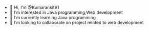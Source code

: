 - 👋 Hi, I’m @Kumarankit91
- 👀 I’m interested in Java programming,Web development 
- 🌱 I’m currently learning Java programming 
- 💞️ I’m looking to collaborate on project related to web development 


<!---
Kumarankit91/Kumarankit91 is a ✨ special ✨ repository because its `README.md` (this file) appears on your GitHub profile.
You can click the Preview link to take a look at your changes.
--->
